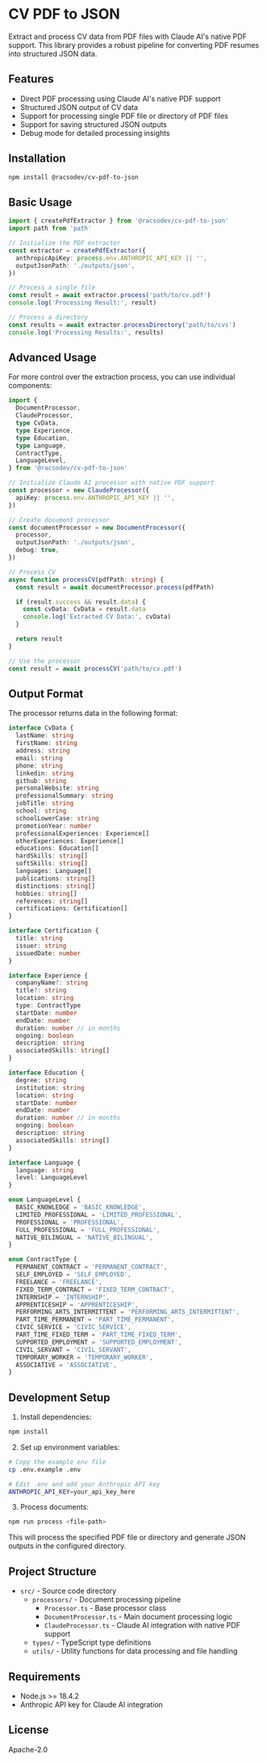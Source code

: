 # CV PDF to JSON

Extract and process CV data from PDF files with Claude AI's native PDF support. This library provides a robust pipeline for converting PDF resumes into structured JSON data.

## Features

- Direct PDF processing using Claude AI's native PDF support
- Structured JSON output of CV data
- Support for processing single PDF file or directory of PDF files
- Support for saving structured JSON outputs
- Debug mode for detailed processing insights

## Installation

```bash
npm install @racsodev/cv-pdf-to-json
```

## Basic Usage

```typescript
import { createPdfExtractor } from '@racsodev/cv-pdf-to-json'
import path from 'path'

// Initialize the PDF extractor
const extractor = createPdfExtractor({
  anthropicApiKey: process.env.ANTHROPIC_API_KEY || '',
  outputJsonPath: './outputs/json',
})

// Process a single file
const result = await extractor.process('path/to/cv.pdf')
console.log('Processing Result:', result)

// Process a directory
const results = await extractor.processDirectory('path/to/cvs')
console.log('Processing Results:', results)
```

## Advanced Usage

For more control over the extraction process, you can use individual components:

```typescript
import {
  DocumentProcessor,
  ClaudeProcessor,
  type CvData,
  type Experience,
  type Education,
  type Language,
  ContractType,
  LanguageLevel,
} from '@racsodev/cv-pdf-to-json'

// Initialize Claude AI processor with native PDF support
const processor = new ClaudeProcessor({
  apiKey: process.env.ANTHROPIC_API_KEY || '',
})

// Create document processor
const documentProcessor = new DocumentProcessor({
  processor,
  outputJsonPath: './outputs/json',
  debug: true,
})

// Process CV
async function processCV(pdfPath: string) {
  const result = await documentProcessor.process(pdfPath)

  if (result.success && result.data) {
    const cvData: CvData = result.data
    console.log('Extracted CV Data:', cvData)
  }

  return result
}

// Use the processor
const result = await processCV('path/to/cv.pdf')
```

## Output Format

The processor returns data in the following format:

```typescript
interface CvData {
  lastName: string
  firstName: string
  address: string
  email: string
  phone: string
  linkedin: string
  github: string
  personalWebsite: string
  professionalSummary: string
  jobTitle: string
  school: string
  schoolLowerCase: string
  promotionYear: number
  professionalExperiences: Experience[]
  otherExperiences: Experience[]
  educations: Education[]
  hardSkills: string[]
  softSkills: string[]
  languages: Language[]
  publications: string[]
  distinctions: string[]
  hobbies: string[]
  references: string[]
  certifications: Certification[]
}

interface Certification {
  title: string
  issuer: string
  issuedDate: number
}

interface Experience {
  companyName?: string
  title?: string
  location: string
  type: ContractType
  startDate: number
  endDate: number
  duration: number // in months
  ongoing: boolean
  description: string
  associatedSkills: string[]
}

interface Education {
  degree: string
  institution: string
  location: string
  startDate: number
  endDate: number
  duration: number // in months
  ongoing: boolean
  description: string
  associatedSkills: string[]
}

interface Language {
  language: string
  level: LanguageLevel
}

enum LanguageLevel {
  BASIC_KNOWLEDGE = 'BASIC_KNOWLEDGE',
  LIMITED_PROFESSIONAL = 'LIMITED_PROFESSIONAL',
  PROFESSIONAL = 'PROFESSIONAL',
  FULL_PROFESSIONAL = 'FULL_PROFESSIONAL',
  NATIVE_BILINGUAL = 'NATIVE_BILINGUAL',
}

enum ContractType {
  PERMANENT_CONTRACT = 'PERMANENT_CONTRACT',
  SELF_EMPLOYED = 'SELF_EMPLOYED',
  FREELANCE = 'FREELANCE',
  FIXED_TERM_CONTRACT = 'FIXED_TERM_CONTRACT',
  INTERNSHIP = 'INTERNSHIP',
  APPRENTICESHIP = 'APPRENTICESHIP',
  PERFORMING_ARTS_INTERMITTENT = 'PERFORMING_ARTS_INTERMITTENT',
  PART_TIME_PERMANENT = 'PART_TIME_PERMANENT',
  CIVIC_SERVICE = 'CIVIC_SERVICE',
  PART_TIME_FIXED_TERM = 'PART_TIME_FIXED_TERM',
  SUPPORTED_EMPLOYMENT = 'SUPPORTED_EMPLOYMENT',
  CIVIL_SERVANT = 'CIVIL_SERVANT',
  TEMPORARY_WORKER = 'TEMPORARY_WORKER',
  ASSOCIATIVE = 'ASSOCIATIVE',
}
```

## Development Setup

1. Install dependencies:

```bash
npm install
```

2. Set up environment variables:

```bash
# Copy the example env file
cp .env.example .env

# Edit .env and add your Anthropic API key
ANTHROPIC_API_KEY=your_api_key_here
```

3. Process documents:

```bash
npm run process <file-path>
```

This will process the specified PDF file or directory and generate JSON outputs in the configured directory.

## Project Structure

- `src/` - Source code directory
  - `processors/` - Document processing pipeline
    - `Processor.ts` - Base processor class
    - `DocumentProcessor.ts` - Main document processing logic
    - `ClaudeProcessor.ts` - Claude AI integration with native PDF support
  - `types/` - TypeScript type definitions
  - `utils/` - Utility functions for data processing and file handling

## Requirements

- Node.js >= 18.4.2
- Anthropic API key for Claude AI integration

## License

Apache-2.0
